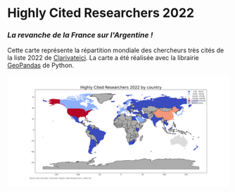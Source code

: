 # Highly Cited Researchers 2022

 ### *La revanche de la France sur l'Argentine !*

<p>Cette carte représente la répartition mondiale des chercheurs très cités de la liste 2022 de <a href="https://clarivate.com/" target="_blank">Clarivate</a. Si la France a perdu sa finale de Coupe du Monde de football contre l'Argentine, le 18 décembre 2022, la carte montre qu'elle est en revanche devant en ce qui concerne le nombre de chercheurs très cités. En effet, en 2022 la France en compte 134, contre 3 pour l'Argentine. Alors, Cocoricooooo!!! Comme les années précédentes, les États-Unis dominent largement ce classement, avec pas moins de 2764 chercheurs très cités en 2022 (soit plus de deux fois plus que le second, la Chine avec 1169). Les données sont disponibles sur le site de Clarivate <a href="https://clarivate.com/highly-cited-researchers/" target="_blank">ici</a>. La carte a été réalisée avec la librairie <a href="https://geopandas.org/en/stable/" target="_blank">GeoPandas</a> de Python.</p>

<img src="https://github.com/Mandy21/Images/blob/main/Hici_2022_country.png" />
